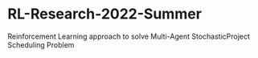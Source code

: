 # RL-Research-2022-Summer
Reinforcement Learning approach to solve Multi-Agent StochasticProject Scheduling Problem 
